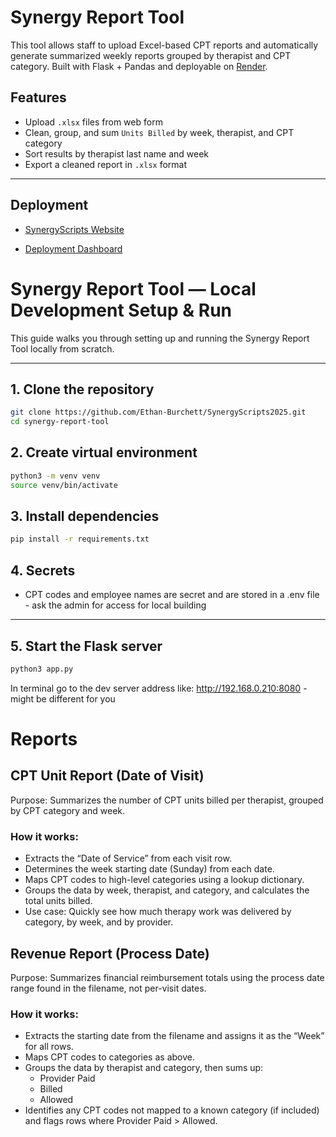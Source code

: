 # Synergy Report Tool

This tool allows staff to upload Excel-based CPT reports and automatically generate summarized weekly reports grouped by therapist and CPT category. Built with Flask + Pandas and deployable on [Render](https://render.com).

## Features

- Upload `.xlsx` files from web form
- Clean, group, and sum `Units Billed` by week, therapist, and CPT category
- Sort results by therapist last name and week
- Export a cleaned report in `.xlsx` format

---

## Deployment
-  [SynergyScripts Website](https://synergyscripts225.onrender.com/)

-  [Deployment Dashboard](https://dashboard.render.com/web/srv-d1a7h72dbo4c73c7ph40/deploys/dep-d1adfl3e5dus73eg2s1g?r=2025-06-20%4003%3A38%3A01%7E2025-06-20%4003%3A41%3A13)



# Synergy Report Tool — Local Development Setup & Run

This guide walks you through setting up and running the Synergy Report Tool locally from scratch.

---

## 1. Clone the repository

```bash
git clone https://github.com/Ethan-Burchett/SynergyScripts2025.git
cd synergy-report-tool
```

## 2. Create virtual environment
```bash
python3 -m venv venv
source venv/bin/activate
```

## 3. Install dependencies
```bash
pip install -r requirements.txt
```

## 4. Secrets
- CPT codes and employee names are secret and are stored in a .env file - ask the admin for access for local building

--- 

## 5. Start the Flask server
```bash
python3 app.py
```
In terminal go to the dev server address like: http://192.168.0.210:8080 - might be different for you


# Reports 

## CPT Unit Report (Date of Visit)

Purpose: Summarizes the number of CPT units billed per therapist, grouped by CPT category and week.

### How it works:
- Extracts the “Date of Service” from each visit row.
- Determines the week starting date (Sunday) from each date.
- Maps CPT codes to high-level categories using a lookup dictionary.
- Groups the data by week, therapist, and category, and calculates the total units billed.
- Use case: Quickly see how much therapy work was delivered by category, by week, and by provider.

 ## Revenue Report (Process Date)
Purpose: Summarizes financial reimbursement totals using the process date range found in the filename, not per-visit dates.
### How it works:
- Extracts the starting date from the filename and assigns it as the “Week” for all rows.
- Maps CPT codes to categories as above.
- Groups the data by therapist and category, then sums up:
    - Provider Paid
	- Billed
	- Allowed
- Identifies any CPT codes not mapped to a known category (if included) and flags rows where Provider Paid > Allowed.